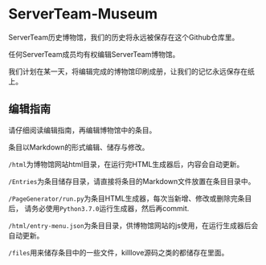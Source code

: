 # ServerTeam-Museum
ServerTeam历史博物馆，我们的历史将永远被保存在这个Github仓库里。

任何ServerTeam成员均有权编辑ServerTeam博物馆。

我们计划在某一天，将编辑完成的博物馆印刷成册，让我们的记忆永远保存在纸上。


## 编辑指南
请仔细阅读编辑指南，再编辑博物馆中的条目。

条目以Markdown的形式编辑、储存与修改。

`/html`为博物馆网站html目录，在运行完HTML生成器后，内容会自动更新。

`/Entries`为条目储存目录，请直接将条目的Markdown文件放置在条目目录中。

`/PageGenerator/run.py`为条目HTML生成器，每次当新增、修改或删除完条目后，
请务必使用`Python3.7.0`运行生成器，然后再commit.

`/html/entry-menu.json`为条目目录，供博物馆网站的js使用，在运行生成器后会自动更新。

`/files`用来储存条目中的一些文件，killlove源码之类的都储存在里面。
